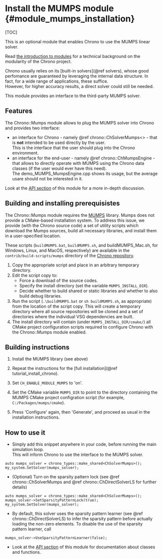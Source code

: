 Install the MUMPS module {#module_mumps_installation}
==========================

[TOC]

This is an optional module that enables Chrono to use the MUMPS linear solver.

Read [the introduction to modules](modularity.html) for a technical 
background on the modularity of the Chrono project.

Chrono usually relies on its [built-in solvers](@ref solvers), whose good perfomance are guaranteed by leveraging the internal data structure. 
In fact, for a wide range of applications, these suffice.<br>
However, for higher accuracy results, a direct solver could still be needed.

This module provides an interface to the third-party MUMPS solver.


## Features

The Chrono::Mumps module allows to plug the MUMPS solver into Chrono and provides two interface:
- an interface for Chrono - namely @ref chrono::ChSolverMumps<> - that is **not** intended to be used directly by the user.<br>
This is the interface that the user should plug into the Chrono environment.
- an interface for the end-user - namely @ref chrono::ChMumpsEngine - that allows to directly operate with MUMPS using the Chrono data classes (if the user would ever have this need).<br>
The demo_MUMPS_MumpsEngine.cpp shows its usage, but the average usare should not be interested in it.

Look at the [API section](group__mumps__module.html) of this module for a more in-depth discussion.

	
## Building and installing prerequisistes

The Chrono::Mumps module requires the [MUMPS](http://mumps.enseeiht.fr) library. 
Mumps does not provide a CMake-based installation system. To address this issue, we provide (with the Chrono source code) a set of utility scripts which download the Mumps sources, build all necessary libraries, and install them in a user-specified location.

These scripts (`buildMUMPS.bat`, `buildMUMPS.sh`, and buildMUMPS_Mac.sh, for Windows, Linux, and MacOS, respectively) are available in the `contrib/build-scripts/mumps` directory of the [Chrono repository](https://github.com/projectchrono/chrono/tree/main/contrib/build-scripts/mumps). 

1. Copy the appropriate script and place in an arbitrary temporary directory.
2. Edit the script copy to:
   - Force a download of the source codes.
   - Specify the install directory (set the variable `MUMPS_INSTALL_DIR`).
   - Decide whether to build shared or static libraries and whether to also build debug libraries.
3. Run the script (`.\buildMUMPS.bat` or `sh buildMUMPS.sh`, as appropriate) from the location of the script copy. This will create a temporary directory where all source repositories will be cloned and a set of directories where the individual VSG dependencies are built.
4. The install directory will contain (under `MUMPS_INSTALL_DIR/cmake/`) all CMake project configuration scripts required to configure Chrono with the Chrono::Mumps module enabled.

## Building instructions

1. Install the MUMPS library (see above)

2. Repeat the instructions for the [full installation](@ref tutorial_install_chrono).

3. Set `CH_ENABLE_MODULE_MUMPS` to 'on'.

4. Set the CMake variable `MUMPS_DIR` to point to the directory containing the MUMPS CMake project configration script
   (for example, `C:/Packages/mumps/cmake`).

5. Press 'Configure' again, then 'Generate', and proceed as usual in the installation instructions.



## How to use it

- Simply add this snippet anywhere in your code, before running the main simulation loop.<br>
This will inform Chrono to use the interface to the MUMPS solver.
~~~{.cpp}
auto mumps_solver = chrono_types::make_shared<ChSolverMumps>();
my_system.SetSolver(mumps_solver);
~~~


- (Optional) Turn on the sparsity pattern lock (see @ref chrono::ChSolverMumps and @ref chrono::ChDirectSolverLS for further details)
~~~{.cpp}
auto mumps_solver = chrono_types::make_shared<ChSolverMumps>();
mumps_solver->SetSparsityPatternLock(true);
my_system.SetSolver(mumps_solver);
~~~


- By default, this solver uses the sparsity pattern learner (see @ref chrono::ChDirectSolverLS) to infer the sparsity pattern before actually loading the non-zero elements.  To disable the use of the sparsity pattern learner, call 
~~~{.cpp}
mumps_solver->UseSparsityPatternLearner(false);
~~~


- Look at the [API section](group__mumps__module.html) of this module for documentation about classes and functions.